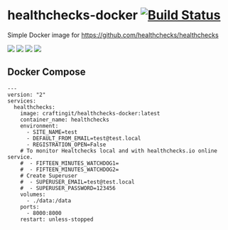 # healthchecks-docker [![Build Status](https://drone.craftingit.de/api/badges/CraftingITde/healthchecks-docker/status.svg)](https://drone.craftingit.de/CraftingITde/healthchecks-docker)
Simple Docker image for https://github.com/healthchecks/healthchecks  

[![](https://badgen.net/badge/docker/Docker?icon&label=View%20on)](https://hub.docker.com/r/craftingit/healthchecks-docker) ![](https://badgen.net/docker/pulls/craftingit/healthchecks-docker?icon=docker&label=pulls) ![](https://badgen.net/docker/stars/craftingit/healthchecks-docker?icon=docker&label=stars)
![](https://badgen.net/docker/size/craftingit/healthchecks-docker?icon=docker)

## Docker Compose
````
---
version: "2"
services:
  healthchecks:
    image: craftingit/healthchecks-docker:latest
    container_name: healthchecks
    environment:
      - SITE_NAME=test
      - DEFAULT_FROM_EMAIL=test@test.local
      - REGISTRATION_OPEN=False
    # To monitor Healtchecks local and with healthchecks.io online service. 
    #  - FIFTEEN_MINUTES_WATCHDOG1=
    #  - FIFTEEN_MINUTES_WATCHDOG2=
    # Create Superuser
    #  - SUPERUSER_EMAIL=test@test.local
    #  - SUPERUSER_PASSWORD=123456
    volumes:
      - ./data:/data
    ports:
      - 8000:8000
    restart: unless-stopped

````
